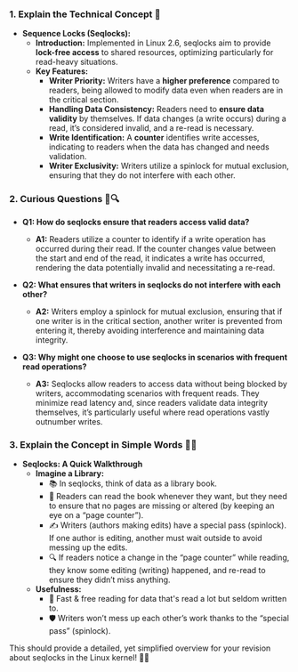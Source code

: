 ### 1. Explain the Technical Concept 📘

- **Sequence Locks (Seqlocks):**
  - **Introduction:** Implemented in Linux 2.6, seqlocks aim to provide **lock-free access** to shared resources, optimizing particularly for read-heavy situations.
  - **Key Features:**
    - **Writer Priority:** Writers have a **higher preference** compared to readers, being allowed to modify data even when readers are in the critical section.
    - **Handling Data Consistency:** Readers need to **ensure data validity** by themselves. If data changes (a write occurs) during a read, it’s considered invalid, and a re-read is necessary.
    - **Write Identification:** A **counter** identifies write accesses, indicating to readers when the data has changed and needs validation.
    - **Writer Exclusivity:** Writers utilize a spinlock for mutual exclusion, ensuring that they do not interfere with each other.
  
### 2. Curious Questions 🤔🔍

- **Q1: How do seqlocks ensure that readers access valid data?**
  - **A1:** Readers utilize a counter to identify if a write operation has occurred during their read. If the counter changes value between the start and end of the read, it indicates a write has occurred, rendering the data potentially invalid and necessitating a re-read.

- **Q2: What ensures that writers in seqlocks do not interfere with each other?**
  - **A2:** Writers employ a spinlock for mutual exclusion, ensuring that if one writer is in the critical section, another writer is prevented from entering it, thereby avoiding interference and maintaining data integrity.

- **Q3: Why might one choose to use seqlocks in scenarios with frequent read operations?**
  - **A3:** Seqlocks allow readers to access data without being blocked by writers, accommodating scenarios with frequent reads. They minimize read latency and, since readers validate data integrity themselves, it’s particularly useful where read operations vastly outnumber writes.

### 3. Explain the Concept in Simple Words 🎉💡

- **Seqlocks: A Quick Walkthrough**
  - **Imagine a Library:**
    - 📚 In seqlocks, think of data as a library book.
    - 📖 Readers can read the book whenever they want, but they need to ensure that no pages are missing or altered (by keeping an eye on a “page counter”).
    - ✍️ Writers (authors making edits) have a special pass (spinlock). If one author is editing, another must wait outside to avoid messing up the edits.
    - 🔍 If readers notice a change in the “page counter” while reading, they know some editing (writing) happened, and re-read to ensure they didn’t miss anything.
  - **Usefulness:**
    - 🚀 Fast & free reading for data that's read a lot but seldom written to.
    - 🛡️ Writers won’t mess up each other’s work thanks to the “special pass” (spinlock).

This should provide a detailed, yet simplified overview for your revision about seqlocks in the Linux kernel! 🚀📘